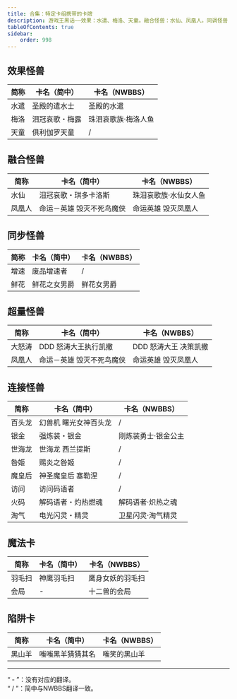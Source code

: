 ```yaml
---
title: 合集：特定卡组携带的卡牌
description: 游戏王黑话——效果：水遣、梅洛、天童。融合怪兽：水仙、凤凰人。同调怪兽：增速、鲜花。超量怪兽：大怒涛、凤凰人。连接怪兽：百头龙、银金、世海龙、咎姬、魔皇后、访问、火码、淘气。魔法卡：羽毛扫、会局。陷阱卡：黑山羊。
tableOfContents: true
sidebar:
    order: 998
---
```


<!--|简称|简中卡名|nwbbs卡名|-->

## 效果怪兽

|简称|卡名（简中）|卡名（NWBBS）|
|----|----|----|
|水遣|圣殿的遣水士|圣殿的水遣|
|梅洛|泪冠哀歌・梅露|珠泪哀歌族·梅洛人鱼|
|天童|俱利伽罗天童|/|

## 融合怪兽

|简称|卡名（简中）|卡名（NWBBS）|
|----|----|----|
|水仙|泪冠哀歌・琪多卡洛斯|珠泪哀歌族·水仙女人鱼|
|凤凰人|命运－英雄 毁灭不死鸟魔侠|命运英雄 毁灭凤凰人|

## 同步怪兽

|简称|卡名（简中）|卡名（NWBBS）|
|----|----|----|
|增速|废品增速者|/|
|鲜花|鲜花之女男爵|鲜花女男爵|

## 超量怪兽

|简称|卡名（简中）|卡名（NWBBS）|
|----|----|----|
|大怒涛|DDD 怒涛大王执行凯撒|DDD 怒涛大王 决策凯撒|
|凤凰人|命运－英雄 毁灭不死鸟魔侠|命运英雄 毁灭凤凰人|

## 连接怪兽

|简称|卡名（简中）|卡名（NWBBS）|
|----|----|----|
|百头龙|幻兽机 曙光女神百头龙|/|
|银金|强炼装・银金|刚炼装勇士·银金公主|
|世海龙|世海龙 西兰提斯|/|
|咎姬|赐炎之咎姬|/|
|魔皇后|神圣魔皇后 塞勒涅|/|
|访问|访问码语者|/|
|火码|解码语者・灼热燃魂|解码语者·炽热之魂|
|淘气|电光闪灵・精灵|卫星闪灵·淘气精灵|

## 魔法卡

|简称|卡名（简中）|卡名（NWBBS）|
|----|----|----|
|羽毛扫|神鹰羽毛扫|鹰身女妖的羽毛扫|
|会局|-|十二兽的会局|

## 陷阱卡

|简称|卡名（简中）|卡名（NWBBS）|
|----|----|----|
|黑山羊|嗤嗤黑羊猜猜其名|嗤笑的黑山羊|

---
“ - ”：没有对应的翻译。  
“ / ”：简中与NWBBS翻译一致。
